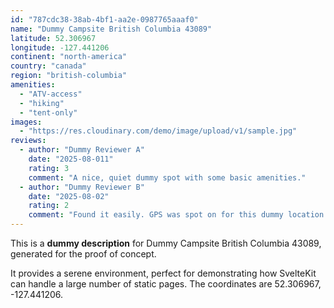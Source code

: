 ```yaml
---
id: "787cdc38-38ab-4bf1-aa2e-0987765aaaf0"
name: "Dummy Campsite British Columbia 43089"
latitude: 52.306967
longitude: -127.441206
continent: "north-america"
country: "canada"
region: "british-columbia"
amenities:
  - "ATV-access"
  - "hiking"
  - "tent-only"
images:
  - "https://res.cloudinary.com/demo/image/upload/v1/sample.jpg"
reviews:
  - author: "Dummy Reviewer A"
    date: "2025-08-011"
    rating: 3
    comment: "A nice, quiet dummy spot with some basic amenities."
  - author: "Dummy Reviewer B"
    date: "2025-08-02"
    rating: 2
    comment: "Found it easily. GPS was spot on for this dummy location."
---
```


This is a **dummy description** for Dummy Campsite British Columbia 43089, generated for the proof of concept.

It provides a serene environment, perfect for demonstrating how SvelteKit can handle a large number of static pages. The coordinates are 52.306967, -127.441206.
